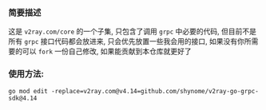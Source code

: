 ### 简要描述

这是 `v2ray.com/core` 的一个子集, 只包含了调用 `grpc` 中必要的代码, 
但目前不是所有 `grpc` 接口代码都会放进来, 只会优先放置一些我会用的接口,
如果没有你所需要的可以 `fork` 一份自己修改, 如果能贡献到本仓库就更好了

### 使用方法:
```shell
go mod edit -replace=v2ray.com@v4.14=github.com/shynome/v2ray-go-grpc-sdk@4.14
```
